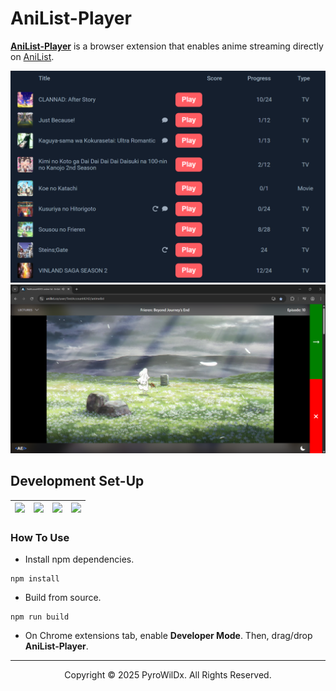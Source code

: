 # AniList-Player

[**AniList-Player**](https://github.com/PyroWilDx/AniList-Player/) is a browser extension that enables anime streaming directly on [AniList](https://anilist.co/).

<img src=".readme/AniList.png">

<img src=".readme/Anime.png">

## Development Set-Up

<div align="center">

| [<img src="https://cdn.jsdelivr.net/gh/devicons/devicon@latest/icons/typescript/typescript-original.svg" width="60"/>](https://www.typescriptlang.org/) | [<img src="https://cdn.jsdelivr.net/gh/devicons/devicon@latest/icons/nodejs/nodejs-original.svg" width="60"/>](https://nodejs.org/) | [<img src="https://cdn.jsdelivr.net/gh/devicons/devicon@latest/icons/vscode/vscode-original.svg" width="60"/>](https://code.visualstudio.com/) | [<img src="https://cdn.jsdelivr.net/gh/devicons/devicon@latest/icons/windows8/windows8-original.svg" width="60"/>](https://www.microsoft.com/windows/) |
|---|---|---|---|

</div>

### How To Use

- Install npm dependencies.

```
npm install
```

- Build from source.

```
npm run build
```

- On Chrome extensions tab, enable **Developer Mode**. Then, drag/drop **AniList-Player**.

---

<div align="center">
  Copyright &#169; 2025 PyroWilDx. All Rights Reserved.
</div>
